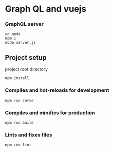 # Graph QL and vuejs

### GraphQL server 
```
cd node
npm i
node server.js
```


## Project setup
project root directory
```
npm install
```

### Compiles and hot-reloads for development
```
npm run serve
```

### Compiles and minifies for production
```
npm run build
```

### Lints and fixes files
```
npm run lint
```

